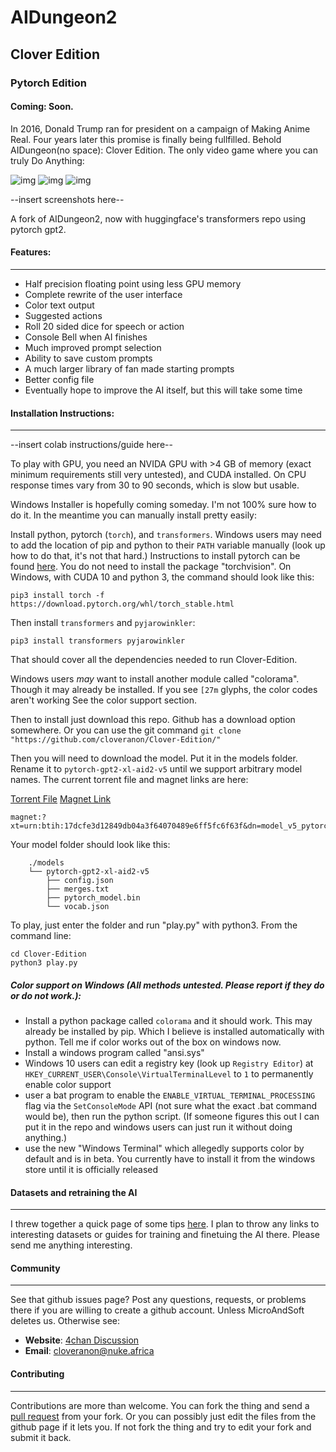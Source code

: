 # AIDungeon2
## Clover Edition
### Pytorch Edition
#### Coming: Soon.

In 2016, Donald Trump ran for president on a campaign of Making Anime Real. Four years later this promise is finally being fullfilled. Behold AIDungeon(no space): Clover Edition. The only video game where you can truly Do Anything:

![img](https://i.4cdn.org/v/1576830028034.png)
![img](https://i.4cdn.org/v/1576564400002.png)
![img](http://i.imgur.com/H6H1obK.png)

--insert screenshots here--

A fork of AIDungeon2, now with huggingface's transformers repo using pytorch gpt2.


#### Features:
------------------------

* Half precision floating point using less GPU memory
* Complete rewrite of the user interface
 * Color text output
 * Suggested actions
 * Roll 20 sided dice for speech or action
 * Console Bell when AI finishes
 * Much improved prompt selection
 * Ability to save custom prompts
* A much larger library of fan made starting prompts
* Better config file
* Eventually hope to improve the AI itself, but this will take some time

#### Installation Instructions:
------------------------

--insert colab instructions/guide here--

To play with GPU, you need an NVIDA GPU with >4 GB of memory (exact minimum requirements still very untested), and CUDA installed. On CPU response times vary from 30 to 90 seconds, which is slow but usable.

Windows Installer is hopefully coming someday. I'm not 100% sure how to do it. In the meantime you can manually install pretty easily:

Install python, pytorch (`torch`), and `transformers`. Windows users may need to add the location of pip and python to their `PATH` variable manually (look up how to do that, it's not that hard.) Instructions to install pytorch can be found [here](https://pytorch.org/get-started/locally/). You do not need to install the package "torchvision". On Windows, with CUDA 10 and python 3, the command should look like this:

```
pip3 install torch -f https://download.pytorch.org/whl/torch_stable.html
```

Then install `transformers` and `pyjarowinkler`:
```
pip3 install transformers pyjarowinkler
```
That should cover all the dependencies needed to run Clover-Edition.

Windows users *may* want to install another module called "colorama". Though it may already be installed. If you see `[27m` glyphs, the color codes aren't working See  the color support section.

Then to install just download this repo. Github has a download option somewhere. Or you can use the git command `git clone "https://github.com/cloveranon/Clover-Edition/"`

Then you will need to download the model. Put it in the models folder. Rename it to `pytorch-gpt2-xl-aid2-v5` until we support arbitrary model names. The current torrent file and magnet links are here:

[Torrent File](https://github.com/AccidentallyOnPurpose/pytorch-AIDungeon/blob/f692e39d84/generator/gpt2/models/model_v5_pytorch.torrent?raw=true) [Magnet Link](magnet:?xt=urn:btih:17dcfe3d12849db04a3f64070489e6ff5fc6f63f&dn=model_v5_pytorch&tr=udp%3a%2f%2ftracker.opentrackr.org%3a1337%2fannounce&tr=udp%3a%2f%2fopen.stealth.si%3a80%2fannounce&tr=udp%3a%2f%2fp4p.arenabg.com%3a1337%2fannounce&tr=udp%3a%2f%2ftracker.coppersurfer.tk%3a6969%2fannounce&tr=udp%3a%2f%2ftracker.cyberia.is%3a6969%2fannounce&tr=udp%3a%2f%2ftracker.moeking.me%3a6969%2fannounce&tr=udp%3a%2f%2f9.rarbg.me%3a2710%2fannounce&tr=udp%3a%2f%2ftracker3.itzmx.com%3a6961%2fannounce)

```
magnet:?xt=urn:btih:17dcfe3d12849db04a3f64070489e6ff5fc6f63f&dn=model_v5_pytorch&tr=udp%3a%2f%2ftracker.opentrackr.org%3a1337%2fannounce&tr=udp%3a%2f%2fopen.stealth.si%3a80%2fannounce&tr=udp%3a%2f%2fp4p.arenabg.com%3a1337%2fannounce&tr=udp%3a%2f%2ftracker.coppersurfer.tk%3a6969%2fannounce&tr=udp%3a%2f%2ftracker.cyberia.is%3a6969%2fannounce&tr=udp%3a%2f%2ftracker.moeking.me%3a6969%2fannounce&tr=udp%3a%2f%2f9.rarbg.me%3a2710%2fannounce&tr=udp%3a%2f%2ftracker3.itzmx.com%3a6961%2fannounce
```
Your model folder should look like this:
```
    ./models
    └── pytorch-gpt2-xl-aid2-v5
        ├── config.json
        ├── merges.txt
        ├── pytorch_model.bin
        └── vocab.json
```


To play, just enter the folder and run "play.py" with python3. From the command line:
```
cd Clover-Edition
python3 play.py
```


##### Color support on Windows (All methods untested. Please report if they do or do not work.):

* Install a python package called `colorama` and it should work. This may already be installed by pip. Which I believe is installed automatically with python. Tell me if color works out of the box on windows now.
* Install a windows program called "ansi.sys"
* Windows 10 users can edit a registry key (look up `Registry Editor`) at `HKEY_CURRENT_USER\Console\VirtualTerminalLevel` to `1` to permanently enable color support
* user a bat program to enable the `ENABLE_VIRTUAL_TERMINAL_PROCESSING` flag via the `SetConsoleMode` API (not sure what the exact .bat command would be), then run the python script. (If someone figures this out I can put it in the repo and windows users can just run it without doing anything.)
* use the new "Windows Terminal" which allegedly supports color by default and is in beta. You currently have to install it from the windows store until it is officially released

#### Datasets and retraining the AI
---------------

I threw together a quick page of some tips [here](DATASETS.md). I plan to throw any links to interesting datasets or guides for training and finetuing the AI there. Please send me anything interesting.

#### Community
------------------------

See that github issues page? Post any questions, requests, or problems there if you are willing to create a github account. Unless MicroAndSoft deletes us.
Otherwise see:

* **Website**: [4chan Discussion](https://boards.4chan.org/search#/aidungeon%20OR%20%22ai%20dungeon%22)
* **Email**: cloveranon@nuke.africa


#### Contributing
------------------------
Contributions are more than welcome. You can fork the thing and send a  [pull request](https://help.github.com/articles/using-pull-requests/) from your fork. Or you can possibly just edit the files from the github page if it lets you. If not fork the thing and try to edit your fork and submit it back.

